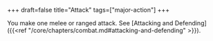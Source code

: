 +++
draft=false
title="Attack"
tags=["major-action"]
+++

You make one melee or ranged attack. See [Attacking and Defending]({{<ref "/core/chapters/combat.md#attacking-and-defending" >}}).
